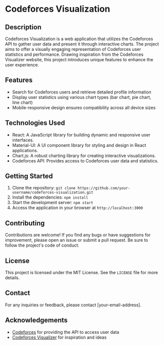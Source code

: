 # Codeforces Visualization

## Description
Codeforces Visualization is a web application that utilizes the Codeforces API to gather user data and present it through interactive charts. The project aims to offer a visually engaging representation of Codeforces user statistics and performance. Drawing inspiration from the Codeforces Visualizer website, this project introduces unique features to enhance the user experience.

## Features
- Search for Codeforces users and retrieve detailed profile information
- Display user statistics using various chart types (bar chart, pie chart, line chart)
- Mobile-responsive design ensures compatibility across all device sizes

## Technologies Used
- React: A JavaScript library for building dynamic and responsive user interfaces.
- Material-UI: A UI component library for styling and design in React applications.
- Chart.js: A robust charting library for creating interactive visualizations.
- Codeforces API: Provides access to Codeforces user data and statistics.

## Getting Started
1. Clone the repository: `git clone https://github.com/your-username/codeforces-visualization.git`
2. Install the dependencies: `npm install`
3. Start the development server: `npm start`
4. Access the application in your browser at `http://localhost:3000`

## Contributing
Contributions are welcome! If you find any bugs or have suggestions for improvement, please open an issue or submit a pull request. Be sure to follow the project's code of conduct.

## License
This project is licensed under the MIT License. See the `LICENSE` file for more details.

## Contact
For any inquiries or feedback, please contact [your-email-address].

## Acknowledgements
- [Codeforces](https://codeforces.com) for providing the API to access user data
- [Codeforces Visualizer](https://cfviz.netlify.app/) for inspiration and ideas

